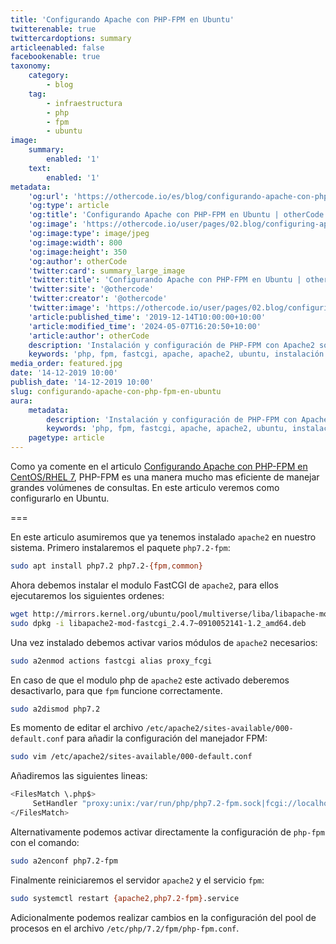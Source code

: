 ```yaml
---
title: 'Configurando Apache con PHP-FPM en Ubuntu'
twitterenable: true
twittercardoptions: summary
articleenabled: false
facebookenable: true
taxonomy:
    category:
        - blog
    tag:
        - infraestructura
        - php
        - fpm
        - ubuntu
image:
    summary:
        enabled: '1'
    text:
        enabled: '1'
metadata:
    'og:url': 'https://othercode.io/es/blog/configurando-apache-con-php-fpm-en-ubuntu'
    'og:type': article
    'og:title': 'Configurando Apache con PHP-FPM en Ubuntu | otherCode'
    'og:image': 'https://othercode.io/user/pages/02.blog/configuring-apache-with-php-fpm-on-ubuntu/featured.jpg'
    'og:image:type': image/jpeg
    'og:image:width': 800
    'og:image:height': 350
    'og:author': otherCode
    'twitter:card': summary_large_image
    'twitter:title': 'Configurando Apache con PHP-FPM en Ubuntu | otherCode'
    'twitter:site': '@othercode'
    'twitter:creator': '@othercode'
    'twitter:image': 'https://othercode.io/user/pages/02.blog/configuring-apache-with-php-fpm-on-ubuntu/featured.jpg'
    'article:published_time': '2019-12-14T10:00:00+10:00'
    'article:modified_time': '2024-05-07T16:20:50+10:00'
    'article:author': otherCode
    description: 'Instalación y configuración de PHP-FPM con Apache2 sobre Ubuntu.'
    keywords: 'php, fpm, fastcgi, apache, apache2, ubuntu, instalación y configuración'
media_order: featured.jpg
date: '14-12-2019 10:00'
publish_date: '14-12-2019 10:00'
slug: configurando-apache-con-php-fpm-en-ubuntu
aura:
    metadata:
        description: 'Instalación y configuración de PHP-FPM con Apache2 sobre Ubuntu.'
        keywords: 'php, fpm, fastcgi, apache, apache2, ubuntu, instalación y configuración'
    pagetype: article
---
```


Como ya comente en el articulo [Configurando Apache con PHP-FPM en CentOS/RHEL 7](/blog/configurando-apache-con-php-fpm-en-centos-rhel-7), PHP-FPM es una manera mucho mas eficiente de manejar grandes volúmenes de consultas. En este articulo veremos como configurarlo en Ubuntu.

===

En este articulo asumiremos que ya tenemos instalado `apache2` en nuestro sistema. Primero instalaremos el paquete `php7.2-fpm`:

```bash
sudo apt install php7.2 php7.2-{fpm,common}
```

Ahora debemos instalar el modulo FastCGI de `apache2`, para ellos ejecutaremos los siguientes ordenes:

```bash
wget http://mirrors.kernel.org/ubuntu/pool/multiverse/liba/libapache-mod-fastcgi/libapache2-mod-fastcgi_2.4.7\~0910052141-1.2_amd64.deb
sudo dpkg -i libapache2-mod-fastcgi_2.4.7~0910052141-1.2_amd64.deb
```

Una vez instalado debemos activar varios módulos de `apache2` necesarios:

```bash
sudo a2enmod actions fastcgi alias proxy_fcgi
```

En caso de que el modulo php de `apache2` este activado deberemos desactivarlo, para que `fpm` funcione correctamente.

```bash
sudo a2dismod php7.2
```

Es momento de editar el archivo `/etc/apache2/sites-available/000-default.conf` para añadir la configuración del manejador FPM:

```bash
sudo vim /etc/apache2/sites-available/000-default.conf
```

Añadiremos las siguientes lineas:

```bash
<FilesMatch \.php$>
     SetHandler "proxy:unix:/var/run/php/php7.2-fpm.sock|fcgi://localhost/"
</FilesMatch>
```

Alternativamente podemos activar directamente la configuración de `php-fpm` con el comando:

```bash
sudo a2enconf php7.2-fpm
```

Finalmente reiniciaremos el servidor `apache2` y el servicio `fpm`:

```bash
sudo systemctl restart {apache2,php7.2-fpm}.service
```

Adicionalmente podemos realizar cambios en la configuración del pool de procesos en el archivo `/etc/php/7.2/fpm/php-fpm.conf`.